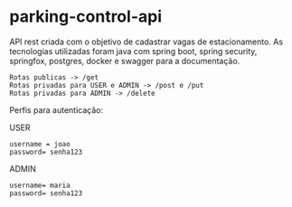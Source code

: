 # parking-control-api

API rest criada com o objetivo de cadastrar vagas de estacionamento. 
As tecnologias utilizadas foram java com spring boot, spring security, springfox, postgres, docker e swagger para a documentação.

```
Rotas publicas -> /get
Rotas privadas para USER e ADMIN -> /post e /put
Rotas privadas para ADMIN -> /delete
```

Perfis para autenticação:

USER
```
username = joao
password= senha123
```

ADMIN
```
username= maria
password= senha123 
```


